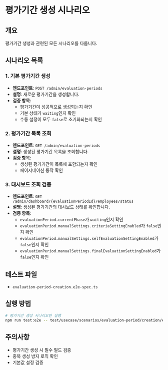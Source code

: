 # 평가기간 생성 시나리오

## 개요
평가기간 생성과 관련된 모든 시나리오를 다룹니다.

## 시나리오 목록

### 1. 기본 평가기간 생성
- **엔드포인트**: `POST /admin/evaluation-periods`
- **설명**: 새로운 평가기간을 생성합니다.
- **검증 항목**:
  - 평가기간이 성공적으로 생성되는지 확인
  - 기본 상태가 `waiting`인지 확인
  - 수동 설정이 모두 `false`로 초기화되는지 확인

### 2. 평가기간 목록 조회
- **엔드포인트**: `GET /admin/evaluation-periods`
- **설명**: 생성된 평가기간 목록을 조회합니다.
- **검증 항목**:
  - 생성된 평가기간이 목록에 포함되는지 확인
  - 페이지네이션 동작 확인

### 3. 대시보드 조회 검증
- **엔드포인트**: `GET /admin/dashboard/{evaluationPeriodId}/employees/status`
- **설명**: 생성된 평가기간의 대시보드 상태를 확인합니다.
- **검증 항목**:
  - `evaluationPeriod.currentPhase`가 `waiting`인지 확인
  - `evaluationPeriod.manualSettings.criteriaSettingEnabled`가 `false`인지 확인
  - `evaluationPeriod.manualSettings.selfEvaluationSettingEnabled`가 `false`인지 확인
  - `evaluationPeriod.manualSettings.finalEvaluationSettingEnabled`가 `false`인지 확인

## 테스트 파일
- `evaluation-period-creation.e2e-spec.ts`

## 실행 방법
```bash
# 평가기간 생성 시나리오만 실행
npm run test:e2e -- test/usecase/scenarios/evaluation-period/creation/evaluation-period-creation.e2e-spec.ts
```

## 주의사항
- 평가기간 생성 시 필수 필드 검증
- 중복 생성 방지 로직 확인
- 기본값 설정 검증
